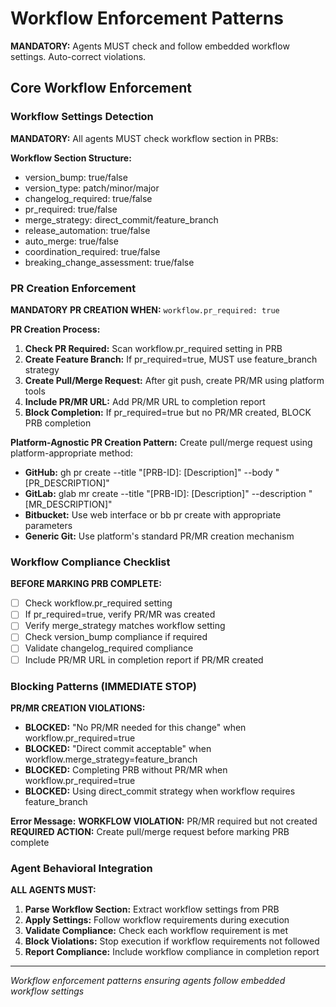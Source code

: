 # Workflow Enforcement Patterns

**MANDATORY:** Agents MUST check and follow embedded workflow settings. Auto-correct violations.

## Core Workflow Enforcement

### Workflow Settings Detection
**MANDATORY:** All agents MUST check workflow section in PRBs:

**Workflow Section Structure:**
- version_bump: true/false
- version_type: patch/minor/major
- changelog_required: true/false
- pr_required: true/false
- merge_strategy: direct_commit/feature_branch
- release_automation: true/false
- auto_merge: true/false
- coordination_required: true/false
- breaking_change_assessment: true/false

### PR Creation Enforcement

**MANDATORY PR CREATION WHEN:** `workflow.pr_required: true`

**PR Creation Process:**
1. **Check PR Required:** Scan workflow.pr_required setting in PRB
2. **Create Feature Branch:** If pr_required=true, MUST use feature_branch strategy
3. **Create Pull/Merge Request:** After git push, create PR/MR using platform tools
4. **Include PR/MR URL:** Add PR/MR URL to completion report
5. **Block Completion:** If pr_required=true but no PR/MR created, BLOCK PRB completion

**Platform-Agnostic PR Creation Pattern:**
Create pull/merge request using platform-appropriate method:
- **GitHub:** gh pr create --title "[PRB-ID]: [Description]" --body "[PR_DESCRIPTION]"
- **GitLab:** glab mr create --title "[PRB-ID]: [Description]" --description "[MR_DESCRIPTION]"
- **Bitbucket:** Use web interface or bb pr create with appropriate parameters
- **Generic Git:** Use platform's standard PR/MR creation mechanism

### Workflow Compliance Checklist

**BEFORE MARKING PRB COMPLETE:**
- ☐ Check workflow.pr_required setting
- ☐ If pr_required=true, verify PR/MR was created
- ☐ Verify merge_strategy matches workflow setting
- ☐ Check version_bump compliance if required
- ☐ Validate changelog_required compliance
- ☐ Include PR/MR URL in completion report if PR/MR created

### Blocking Patterns (IMMEDIATE STOP)

**PR/MR CREATION VIOLATIONS:**
- **BLOCKED:** "No PR/MR needed for this change" when workflow.pr_required=true
- **BLOCKED:** "Direct commit acceptable" when workflow.merge_strategy=feature_branch
- **BLOCKED:** Completing PRB without PR/MR when workflow.pr_required=true
- **BLOCKED:** Using direct_commit strategy when workflow requires feature_branch

**Error Message:**
**WORKFLOW VIOLATION:** PR/MR required but not created
**REQUIRED ACTION:** Create pull/merge request before marking PRB complete

### Agent Behavioral Integration

**ALL AGENTS MUST:**
1. **Parse Workflow Section:** Extract workflow settings from PRB
2. **Apply Settings:** Follow workflow requirements during execution
3. **Validate Compliance:** Check each workflow requirement is met
4. **Block Violations:** Stop execution if workflow requirements not followed
5. **Report Compliance:** Include workflow compliance in completion report

---
*Workflow enforcement patterns ensuring agents follow embedded workflow settings*